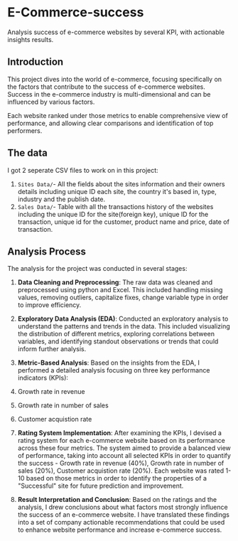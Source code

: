# E-Commerce-success
Analysis success of e-commerce websites by several KPI, with actionable insights results.
## Introduction
This project dives into the world of e-commerce, focusing specifically on the factors that contribute to the success of e-commerce websites. Success in the e-commerce industry is multi-dimensional and can be influenced by various factors. 

Each website ranked under those metrics to enable comprehensive view of performance, and allowing clear comparisons and identification of top performers.

## The data 
I got 2 seperate CSV files to work on in this project:

1. `Sites Data/`- All the fields about the sites information and their owners details including unique ID each site, the country it's based in, type, industry and the publish date.
1. `Sales Data/`- Table with all the transactions history of the websites including the unique ID for the site(foreign key), unique ID for the transaction, unique id for the customer, product name and price, date of transaction.

## Analysis Process
The analysis for the project was conducted in several stages:

1. **Data Cleaning and Preprocessing**: The raw data was cleaned and preprocessed using python and Excel. This included handling missing values, removing outliers, capitalize fixes, change variable type in order to improve efficiency.

2. **Exploratory Data Analysis (EDA)**: Conducted an exploratory analysis to understand the patterns and trends in the data. This included visualizing the distribution of different metrics, exploring correlations between variables, and identifying standout observations or trends that could inform further analysis.

3. **Metric-Based Analysis**: Based on the insights from the EDA, I performed a detailed analysis focusing on three key performance indicators (KPIs): 
1. Growth rate in revenue
2. Growth rate in number of sales
3. Customer acquistion rate

4. **Rating System Implementation**: After examining the KPIs, I devised a rating system for each e-commerce website based on its performance across these four metrics. The system aimed to provide a balanced view of performance, taking into account all selected KPIs in order to quantify the success - Growth rate in revenue (40%), Growth rate in number of sales (20%), Customer acquistion rate (20%). 
Each website was rated 1-10 based on those metrics in order to identify the properties of a "Successful" site for future prediction and improvement.

5. **Result Interpretation and Conclusion**: Based on the ratings and the analysis, I drew conclusions about what factors most strongly influence the success of an e-commerce website. I have translated these findings into a set of company actionable recommendations that could be used to enhance website performance and increase e-commerce success.


